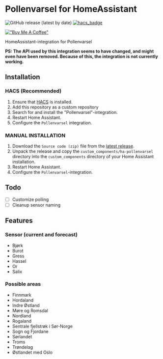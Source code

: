 # Pollenvarsel for HomeAssistant

![GitHub release (latest by date)](https://img.shields.io/github/v/release/sindrebroch/ha-pollenvarsel?style=flat-square)
[![hacs_badge](https://img.shields.io/badge/HACS-Custom-41BDF5.svg)](https://github.com/hacs/integration)

[!["Buy Me A Coffee"](https://www.buymeacoffee.com/assets/img/custom_images/orange_img.png)](https://www.buymeacoffee.com/sindrebroch)

HomeAssistant-integration for Pollenvarsel

**PS: The API used by this integration seems to have changed, and might even have been removed. Because of this, the integration is not currently working.**

## Installation

### HACS (Recommended)

1. Ensure that [HACS](https://hacs.xyz/) is installed.
2. Add this repository as a custom repository
3. Search for and install the "Pollenvarsel"-integration.
4. Restart Home Assistant.
5. Configure the `Pollenvarsel` integration.

### MANUAL INSTALLATION

1. Download the `Source code (zip)` file from the
   [latest release](https://github.com/sindrebroch/ha-pollenvarsel/releases/latest).
2. Unpack the release and copy the `custom_components/ha-pollenvarsel` directory
   into the `custom_components` directory of your Home Assistant
   installation.
3. Restart Home Assistant.
4. Configure the `Pollenvarsel`-integration.

## Todo
- [ ] Customize polling
- [ ] Cleanup sensor naming

## Features
### Sensor (current and forecast)
- Bjørk
- Burot
- Gress
- Hassel
- Or
- Salix 

### Possible areas
- Finnmark
- Hordaland
- Indre Østland
- Møre og Romsdal
- Nordland
- Rogaland
- Sentrale fjellstrøk i Sør-Norge
- Sogn og Fjordane
- Sørlandet
- Troms
- Trøndelag
- Østlandet med Oslo
